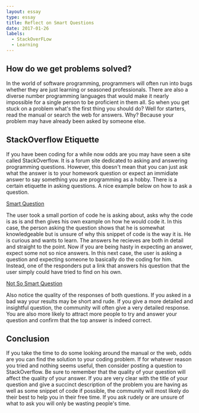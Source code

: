 ```yaml
---
layout: essay
type: essay
title: Reflect on Smart Questions
date: 2017-01-26
labels:
  - StackOverFLow
  - Learning
---
```

## How do we get problems solved?

In the world of software programming, programmers will often run into bugs whether they are just learning or seasoned professionals. There are also a diverse number programming languages that would make it nearly impossible for a single person to be proficient in them all. So when you get stuck on a problem what's the first thing you should do? Well for starters, read the manual or search the web for answers. Why? Because your problem may have already been asked by someone else.

## StackOverflow Etiquette

If you have been coding for a while now odds are you may have seen a site called StackOverflow. It is a forum site dedicated to asking and answering programming questions. However, this doesn't mean that you can just ask what the answer is to your homework question or expect an immidiate answer to say something you are programming as a hobby. There is a certain etiquette in asking questions. A nice example below on how to ask a question.

<a href="http://stackoverflow.com/questions/41871115/why-would-i-stdmove-an-stdshared-ptr">Smart Question</a>

The user took a small portion of code he is asking about, asks why the code is as is and then gives his own example on how he would code it. In this case, the person asking the question shows that he is somewhat knowledgeable but is unsure of why this snippet of code is the way it is. He is curious and wants to learn. The answers he recieves are both in detail and straight to the point. Now if you are being hasty in expecting an answer, expect some not so nice answers. In this next case, the user is asking a question and expecting someone to basically do the coding for him. Instead, one of the responders put a link that answers his question that the user simply could have tried to find on his own.

<a href="http://stackoverflow.com/questions/18802262/store-a-json-response-in-an-array-in-cakephp/18802996#18802996">Not So Smart Question</a>

Also notice the quality of the responses of both questions. If you asked in a bad way your results may be short and rude. If you give a more detailed and insightful question, the community will often give a very detailed response. You are also more likely to attract more people to try and answer your question and confirm that the top answer is indeed correct.

## Conclusion

If you take the time to do some looking around the manual or the web, odds are you can find the solution to your coding problem. If for whatever reason you tried and nothing seems useful, then consider posting a question to StackOverflow. Be sure to remember that the quality of your question will affect the quality of your answer. If you are very clear with the title of your question and give a succinct description of the problem you are having as well as some snippet of code if possible, the community will most likely do their best to help you in their free time. If you ask rudely or are unsure of what to ask you will only be wasting people's time.
